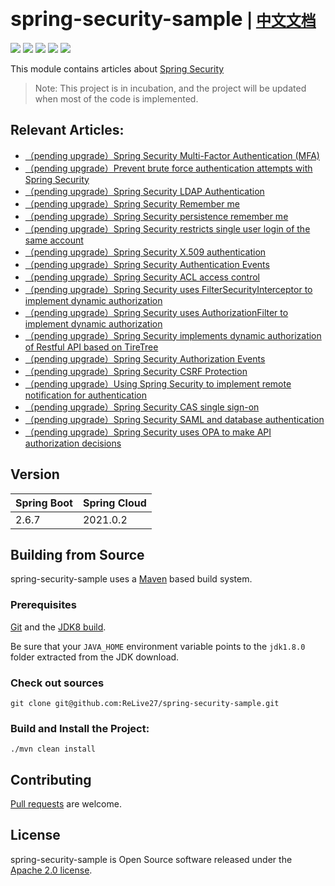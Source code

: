 # <font size="6p">spring-security-sample</font> <font size="5p">  | [中文文档](README.md)</font>

<p align="left">
	<a href="https://github.com/ReLive27/spring-security-sample/stargazers"><img src="https://img.shields.io/github/stars/ReLive27/spring-security-sample?style=flat-square&logo=GitHub"></a>
	<a href="https://github.com/ReLive27/spring-security-sample/network/members"><img src="https://img.shields.io/github/forks/ReLive27/spring-security-sample?style=flat-square&logo=GitHub"></a>
	<a href="https://github.com/ReLive27/spring-security-sample/watchers"><img src="https://img.shields.io/github/watchers/ReLive27/spring-security-sample?style=flat-square&logo=GitHub"></a>
	<a href="https://github.com/ReLive27/spring-security-sample/issues"><img src="https://img.shields.io/github/issues/ReLive27/spring-security-sample.svg?style=flat-square&logo=GitHub"></a>
	<a href="https://github.com/ReLive27/spring-security-sample/blob/master/LICENSE"><img src="https://img.shields.io/github/license/ReLive27/spring-security-sample.svg?style=flat-square"></a>
</p>

This module contains articles about [Spring Security](https://spring.io/projects/spring-security)

> Note: This project is in incubation, and the project will be updated when most of the code is implemented.

## Relevant Articles:

- [（pending upgrade）Spring Security Multi-Factor Authentication (MFA)]()
- [（pending upgrade）Prevent brute force authentication attempts with Spring Security]()
- [（pending upgrade）Spring Security LDAP Authentication]()
- [（pending upgrade）Spring Security Remember me]()
- [（pending upgrade）Spring Security persistence remember me]()
- [（pending upgrade）Spring Security restricts single user login of the same account]()
- [（pending upgrade）Spring Security X.509 authentication]()
- [（pending upgrade）Spring Security Authentication Events]()
- [（pending upgrade）Spring Security ACL access control]()
- [（pending upgrade）Spring Security uses FilterSecurityInterceptor to implement dynamic authorization]()
- [（pending upgrade）Spring Security uses AuthorizationFilter to implement dynamic authorization]()
- [（pending upgrade）Spring Security implements dynamic authorization of Restful API based on TireTree]()
- [（pending upgrade）Spring Security Authorization Events]()
- [（pending upgrade）Spring Security CSRF Protection]()
- [（pending upgrade）Using Spring Security to implement remote notification for authentication]()
- [（pending upgrade）Spring Security CAS single sign-on]()
- [（pending upgrade）Spring Security SAML and database authentication]()
- [（pending upgrade）Spring Security uses OPA to make API authorization decisions]()

## Version

| Spring Boot   | Spring Cloud   |
| ---------------- | ----------------- |
| 2.6.7            | 2021.0.2          |

## Building from Source

spring-security-sample uses a [Maven](https://maven.apache.org/) based build system.

### Prerequisites

[Git](https://help.github.com/set-up-git-redirect) and
the [JDK8 build](https://www.oracle.com/technetwork/java/javase/downloads).

Be sure that your `JAVA_HOME` environment variable points to the `jdk1.8.0` folder extracted from the JDK download.

### Check out sources

```
git clone git@github.com:ReLive27/spring-security-sample.git
```

### Build and Install the Project:

```
./mvn clean install
```

## Contributing

[Pull requests](https://help.github.com/articles/creating-a-pull-request) are welcome.

## License

spring-security-sample is Open Source software released under the
[Apache 2.0 license](https://www.apache.org/licenses/LICENSE-2.0.html).
